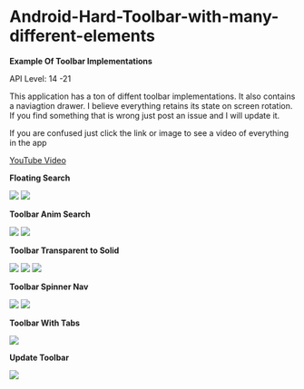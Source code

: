 # Android-Hard-Toolbar-with-many-different-elements

**Example Of Toolbar Implementations**

API Level: 14 -21

This application has a ton of diffent toolbar implementations. It also contains a naviagtion drawer. I believe everything retains its state on screen rotation.  If you find something that is wrong just post an issue and I will update it.  


If you are confused just click the link or image to see a video of everything in the app

[YouTube Video](https://youtu.be/wESPkcwSp70)

**Floating Search**

![](https://cloud.githubusercontent.com/assets/7454787/7192837/853994de-e467-11e4-8abf-4fd4ea112e4f.PNG)
![](https://cloud.githubusercontent.com/assets/7454787/7192841/853db26c-e467-11e4-8689-ce370553e23c.PNG)

**Toolbar Anim Search**

![](https://cloud.githubusercontent.com/assets/7454787/7192846/8547a9c0-e467-11e4-9ba2-a8f825306b07.PNG)
![](https://cloud.githubusercontent.com/assets/7454787/7192847/8549e9d8-e467-11e4-8855-10d15c080dfd.PNG)

**Toolbar Transparent to Solid**

![](https://cloud.githubusercontent.com/assets/7454787/7192842/853e5500-e467-11e4-930d-bce179ab237b.PNG)
![](https://cloud.githubusercontent.com/assets/7454787/7192843/8542dd78-e467-11e4-8236-998e64342989.PNG)
![](https://cloud.githubusercontent.com/assets/7454787/7192844/8542f704-e467-11e4-8977-731f81610f8c.PNG)

**Toolbar Spinner Nav**

![](https://cloud.githubusercontent.com/assets/7454787/7192838/853b0364-e467-11e4-8dcd-7ecfcd6c52f0.PNG)
![](https://cloud.githubusercontent.com/assets/7454787/7192839/853b23b2-e467-11e4-8d00-2c3320bc0ae6.PNG)

**Toolbar With Tabs**

![](https://cloud.githubusercontent.com/assets/7454787/7192840/853c99a4-e467-11e4-8259-aa45df5dfddd.PNG)

**Update Toolbar**

![](https://cloud.githubusercontent.com/assets/7454787/7192845/8545198a-e467-11e4-9316-077ed85f328e.PNG)
